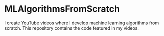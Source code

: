# MLAlgorithmsFromScratch
I create YouTube videos where I develop machine learning algorithms from scratch. This repository contains the code featured in my videos.

